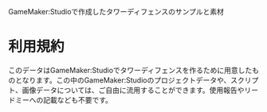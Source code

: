 GameMaker:Studioで作成したタワーディフェンスのサンプルと素材

# 利用規約

このデータはGameMaker:Studioでタワーディフェンスを作るために用意したものとなります。この中のGameMaker:Studioのプロジェクトデータや、スクリプト、画像データについては、ご自由に流用することができます。使用報告やリードミーへの記載なども不要です。
